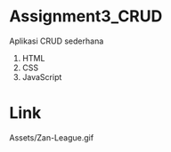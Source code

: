 # Assignment3_CRUD
Aplikasi CRUD sederhana
1. HTML
2. CSS
3. JavaScript
# Link
Assets/Zan-League.gif
